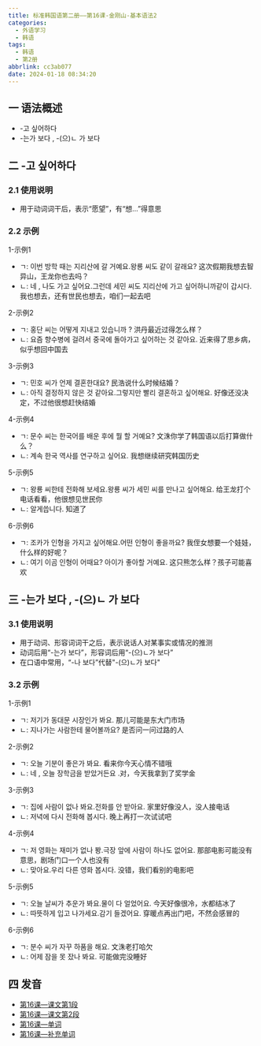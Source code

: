 ```yaml
---
title: 标准韩国语第二册——第16课-金刚山-基本语法2
categories:
  - 外语学习
  - 韩语
tags:
  - 韩语
  - 第2册
abbrlink: cc3ab077
date: 2024-01-18 08:34:20
---
```

## 一 语法概述

* -고 싶어하다
* -는가 보다 , -(으)ㄴ 가 보다

<!--more-->

## 二 -고 싶어하다

### 2.1 使用说明

* 用于动词词干后，表示“愿望”，有“想...”得意思

### 2.2 示例

1-示例1

* ㄱ: 이번 방학 때는 지리산에 갈 거예요.왕룡 씨도 같이 갈래요? 这次假期我想去智异山，王龙你也去吗？
* ㄴ:  네 , 나도 가고 싶어요.그런데 세민 씨도 지리산에 가고 싶어하니까같이 갑시다. 我也想去，还有世民也想去，咱们一起去吧

2-示例2

* ㄱ:  홍단 씨는 어떻게 지내고 있습니까 ? 洪丹最近过得怎么样？
* ㄴ:  요즘 향수병에 걸려서 중국에 돌아가고 싶어하는 것 같아요. 近来得了思乡病，似乎想回中国去

3-示例3

* ㄱ:  민호 씨가 언제 결혼한대요? 民浩说什么时候结婚？
* ㄴ:  아직 결정하지 않은 것 같아요.그렇지만 빨리 결혼하고 싶어해요. 好像还没决定，不过他很想赶快结婚

4-示例4

* ㄱ:  문수 씨는 한국어를 배운 후에 뭘 할 거예요? 文洙你学了韩国语以后打算做什么？
* ㄴ:  계속 한국 역사를 연구하고 싶어요. 我想继续研究韩国历史

5-示例5

* ㄱ:  왕룡 씨한테 전화해 보세요.왕룡 씨가 세민 씨를 만나고 싶어해요. 给王龙打个电话看看，他很想见世民你
* ㄴ:  알게씁니다. 知道了

6-示例6

* ㄱ:  조카가 인형을 가지고 싶어해요.어떤 인형이 좋을까요?  我侄女想要一个娃娃，什么样的好呢？
* ㄴ:  여기 이곰 인형이 어때요? 아이가 좋아할 거예요. 这只熊怎么样？孩子可能喜欢

## 三 -는가 보다 , -(으)ㄴ 가 보다

### 3.1 使用说明

* 用于动词、形容词词干之后，表示说话人对某事实或情况的推测
* 动词后用“-는가 보다”，形容词后用“-(으)ㄴ가 보다”
* 在口语中常用，“-나 보다”代替"-(으)ㄴ가 보다"

### 3.2 示例

1-示例1

* ㄱ: 저기가 동대문 시장인가 봐요. 那儿可能是东大门市场
* ㄴ:  지나가는 사람한테 물어볼까요? 是否问一问过路的人

2-示例2

* ㄱ: 오늘 기분이 좋은가 봐요. 看来你今天心情不错哦
* ㄴ:  네 , 오늘 장학금을 받았거든요 .对，今天我拿到了奖学金

3-示例3

* ㄱ:  집에 사람이 없나 봐요.전화를 안 받아요. 家里好像没人，没人接电话
* ㄴ:  저녁에 다시 전화해 봅시다. 晚上再打一次试试吧

4-示例4

* ㄱ: 저 영화는 재미가 없나 봥.극장 앞에 사람이 하나도 없어요. 那部电影可能没有意思，剧场门口一个人也没有
* ㄴ:  맞아요.우리 다른 영화 봅시다. 没错，我们看别的电影吧

5-示例5

* ㄱ:  오늘 날씨가 추운가 봐요.물이 다 얼었어요. 今天好像很冷，水都结冰了
* ㄴ:  따뜻하게 입고 나가세요.감기 들겠어요. 穿暖点再出门吧，不然会感冒的

6-示例6

* ㄱ:  분수 씨가 자꾸 하품을 해요. 文洙老打哈欠
* ㄴ:  어제 잠을 못 잤나 봐요.  可能做完没睡好

## 四 发音

* [第16课—课文第1段][1]
* [第16课—课文第2段][2]
* [第16课—单词][3]
* [第16课—补充单词][4]



[1]:https://active.clewm.net/ANa0bd?qrurl=http://qr31.cn/ANa0bd&gtype=1&key=4a86117519b40e0a0045886b2161624fcad6479913
[2]:https://active.clewm.net/COWvqa?qrurl=http://qr31.cn/COWvqa&gtype=1&key=b8a701731ed5332fb04588557ec9aef7c2328eb960
[3]:https://active.clewm.net/A7Bcw5?qrurl=http://qr31.cn/A7Bcw5&gtype=1&key=79c0c1701055ac717045888bc4171e8bd5cd472980
[4]:https://active.clewm.net/AhzO4g?qrurl=http://qr31.cn/AhzO4g&gtype=1&key=91693174c31442e3a04589352bffd4fb368f3fc005